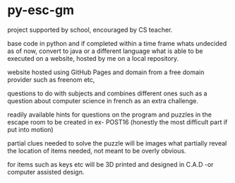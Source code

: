 # py-esc-gm
project supported by school, encouraged by CS teacher.

base code in python and if completed within a time frame whats undecided as of now, convert to java or a different language what is able to be executed on a website, hosted by me on a local repository.

website hosted using GitHub Pages and domain from a free domain provider such as freenom etc, 

questions to do with subjects and combines different ones such as a question about computer science in french as an extra challenge.

readily available hints for questions on the program and puzzles in the escape room to be created in ex- POST16 (honestly the most difficult part if put into motion)

partial clues needed to solve the puzzle will be images what partially reveal the location of items needed, not meant to be overly obvious.

for items such as keys etc will be 3D printed and designed in C.A.D -or computer assisted design.
